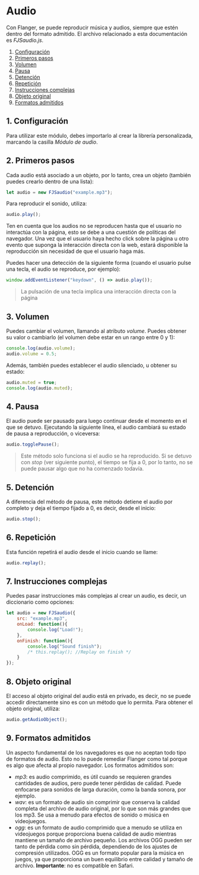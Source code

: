 # Audio
Con Flanger, se puede reproducir música y audios, siempre que estén dentro del formato admitido. El archivo relacionado a esta documentación es _FJSaudio.js_.


1. [Configuración](#punto1)
2. [Primeros pasos](#punto2)
3. [Volumen](#punto3)
4. [Pausa](#punto4)
5. [Detención](#punto5)
6. [Repetición](#punto6)
7. [Instrucciones complejas](#punto7)
8. [Objeto original](#punto8)
9. [Formatos admitidos](#punto9)


<div id="punto1"></div>

## 1. Configuración
Para utilizar este módulo, debes importarlo al crear la librería personalizada, marcando la casilla _Módulo de audio_.


<div id="punto2"></div>

## 2. Primeros pasos
Cada audio está asociado a un objeto, por lo tanto, crea un objeto (también puedes crearlo dentro de una lista):
```js
let audio = new FJSaudio("example.mp3");
```

Para reproducir el sonido, utiliza:
```js
audio.play();
```
Ten en cuenta que los audios no se reproducen hasta que el usuario no interactúa con la página, esto se debe a una cuestión de políticas del navegador. Una vez que el usuario haya hecho click sobre la página u otro evento que suponga la interacción directa con la web, estará disponible la reproducción sin necesidad de que el usuario haga más.

Puedes hacer una detección de la siguiente forma (cuando el usuario pulse una tecla, el audio se reproduce, por ejemplo):
```js
window.addEventListener("keydown", () => audio.play());
```
> La pulsación de una tecla implica una interacción directa con la página


<div id="punto3"></div>

## 3. Volumen
Puedes cambiar el volumen, llamando al atributo _volume_. Puedes obtener su valor o cambiarlo (el volumen debe estar en un rango entre 0 y 1):
```js
console.log(audio.volume);
audio.volume = 0.5;
```

Además, también puedes establecer el audio silenciado, u obtener su estado:
```js
audio.muted = true;
console.log(audio.muted);
```


<div id="punto4"></div>

## 4. Pausa
El audio puede ser pausado para luego continuar desde el momento en el que se detuvo. Ejecutando la siguiente línea, el audio cambiará su estado de pausa a reproducción, o viceversa:
```js
audio.togglePause();
```
> Este método solo funciona si el audio se ha reproducido. Si se detuvo con _stop_ (ver siguiente punto), el tiempo se fija a 0, por lo tanto, no se puede pausar algo que no ha comenzado todavía.
 

<div id="punto5"></div>

## 5. Detención
A diferencia del método de pausa, este método detiene el audio por completo y deja el tiempo fijado a 0, es decir, desde el inicio:
```js
audio.stop();
```


<div id="punto6"></div>

## 6. Repetición
Esta función repetirá el audio desde el inicio cuando se llame:
```js
audio.replay();
```


<div id="punto7"></div>

## 7. Instrucciones complejas
Puedes pasar instrucciones más complejas al crear un audio, es decir, un diccionario como opciones:
```js
let audio = new FJSaudio({
    src: "example.mp3",
    onLoad: function(){
        console.log("Load!");
    },
    onFinish: function(){
        console.log("Sound finish");
        /* this.replay(); //Replay on finish */
    }
});
```


<div id="punto8"></div>

## 8. Objeto original
El acceso al objeto original del audio está en privado, es decir, no se puede accedir directamente sino es con un método que lo permita. Para obtener el objeto original, utiliza:
```js
audio.getAudioObject();
```


<div id="punto9"></div>

## 9. Formatos admitidos
Un aspecto fundamental de los navegadores es que no aceptan todo tipo de formatos de audio. Esto no lo puede remediar Flanger como tal porque es algo que afecta al propio navegador. Los formatos admitidos son:
- _mp3_: es audio comprimido, es útil cuando se requieren grandes cantidades de audios, pero puede tener pérdidas de calidad. Puede enfocarse para sonidos de larga duración, como la banda sonora, por ejemplo.
- _wav_: es un formato de audio sin comprimir que conserva la calidad completa del archivo de audio original, por lo que son más grandes que los mp3. Se usa a menudo para efectos de sonido o música en videojuegos.
- _ogg_: es un formato de audio comprimido que a menudo se utiliza en videojuegos porque proporciona buena calidad de audio mientras mantiene un tamaño de archivo pequeño. Los archivos OGG pueden ser tanto de pérdida como sin pérdida, dependiendo de los ajustes de compresión utilizados. OGG es un formato popular para la música en juegos, ya que proporciona un buen equilibrio entre calidad y tamaño de archivo. **Importante**: no es compatible en Safari.


